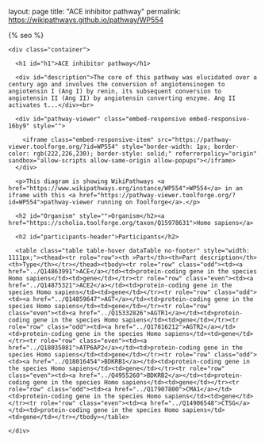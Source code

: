 layout: page
title: "ACE inhibitor pathway"
permalink: https://wikipathways.github.io/pathway/WP554

<html>
  <head>

  {% seo %}
  </head>
  <body>

    <div class="container">
    
      <h1 id="h1">ACE inhibitor pathway</h1>

      <div id="description">The core of this pathway was elucidated over a century ago and involves the conversion of angiotensinogen to angiotensin I (Ang I) by renin, its subsequent conversion to angiotensin II (Ang II) by angiotensin converting enzyme. Ang II activates t...</div><br>

      <div id="pathway-viewer" class="embed-responsive embed-responsive-16by9" style="">
 
        <iframe class="embed-responsive-item" src="https://pathway-viewer.toolforge.org/?id=WP554" style="border-width: 1px; border-color: rgb(222,226,230); border-style: solid;" referrerpolicy="origin" sandbox="allow-scripts allow-same-origin allow-popups"></iframe>
      </div>
 
      <p>This diagram is showing WikiPathways <a href="https://www.wikipathways.org/instance/WP554">WP554</a> in an iframe with this <a href="https://pathway-viewer.toolforge.org/?id=WP554">pathway-viewer running on Toolforge</a>.</p>

      <h2 id="Organism" style="">Organism</h2><a href="https://scholia.toolforge.org/taxon/Q15978631">Homo sapiens</a>

      <h2 id="participants-header">Participants</h2>

      <table class="table table-hover dataTable no-footer" style="width: 1111px;"><thead><tr role="row"><th >Part</th><th>Part description</th><th>Type</th></tr></thead><tbody><tr role="row" class="odd"><td><a href="../Q14863991">ACE</a></td><td>protein-coding gene in the species Homo sapiens</td><td>gene</td></tr><tr role="row" class="even"><td><a href="../Q14875321">ACE2</a></td><td>protein-coding gene in the species Homo sapiens</td><td>gene</td></tr><tr role="row" class="odd"><td><a href="../Q14859647">AGT</a></td><td>protein-coding gene in the species Homo sapiens</td><td>gene</td></tr><tr role="row" class="even"><td><a href="../Q15332826">AGTR1</a></td><td>protein-coding gene in the species Homo sapiens</td><td>gene</td></tr><tr role="row" class="odd"><td><a href="../Q17816212">AGTR2</a></td><td>protein-coding gene in the species Homo sapiens</td><td>gene</td></tr><tr role="row" class="even"><td><a href="../Q18035081">ATP6AP2</a></td><td>protein-coding gene in the species Homo sapiens</td><td>gene</td></tr><tr role="row" class="odd"><td><a href="../Q18016454">BDKRB1</a></td><td>protein-coding gene in the species Homo sapiens</td><td>gene</td></tr><tr role="row" class="even"><td><a href="../Q4955260">BDKRB2</a></td><td>protein-coding gene in the species Homo sapiens</td><td>gene</td></tr><tr role="row" class="odd"><td><a href="../Q17907800">CMA1</a></td><td>protein-coding gene in the species Homo sapiens</td><td>gene</td></tr><tr role="row" class="even"><td><a href="../Q14906548">CTSG</a></td><td>protein-coding gene in the species Homo sapiens</td><td>gene</td></tr></tbody></table>
      
    </div>
  </body>
</html>
